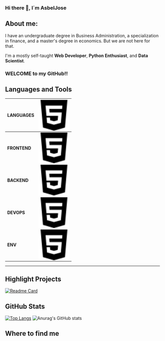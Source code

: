 ### Hi there 👋, I´m AsbelJose

## About me:
I have an undergraduate degree in Business Administration, a specialization in finance, and a master's degree in economics. But we are not here for that.

I'm a mostly self-taught **Web Developer**, **Python Enthusiast**, and **Data Scientist**.

### **WELCOME to my GitHub!!**


## Languages and Tools
LANGUAGES|  <img align="left" width="100" height="100" src="https://raw.githubusercontent.com/AsbelJose/AsbelJose/main/icons/frontend/html5.svg">       |
---------|---------|
**FRONTEND** | <img align="left" width="100" height="100" src="https://raw.githubusercontent.com/AsbelJose/AsbelJose/main/icons/frontend/html5.svg">        |
**BACKEND**  |  <img align="left" width="100" height="100" src="https://raw.githubusercontent.com/AsbelJose/AsbelJose/main/icons/frontend/html5.svg">      |
**DEVOPS**   |  <img align="left" width="100" height="100" src="https://raw.githubusercontent.com/AsbelJose/AsbelJose/main/icons/frontend/html5.svg">       |
**ENV**      |   <img align="left" width="100" height="100" src="https://raw.githubusercontent.com/AsbelJose/AsbelJose/main/icons/frontend/html5.svg">      |
---------



## Highlight Projects
[![Readme Card](https://github-readme-stats.vercel.app/api/pin/?username=AsbelJose&repo=marte)](https://github.com/AsbelJose/marte)



<!--
<a href="https://github.com/anuraghazra/github-readme-stats">
  <img align="center" src="https://github-readme-stats.vercel.app/api/pin/?username=anuraghazra&repo=github-readme-stats" />
</a>
<a href="https://github.com/anuraghazra/convoychat">
  <img align="center" src="https://github-readme-stats.vercel.app/api/pin/?username=anuraghazra&repo=convoychat" />
</a>
-->


<!--## My latest post-->
## GitHub Stats
[![Top Langs](https://github-readme-stats.vercel.app/api/top-langs/?username=anuraghazra&layout=compact&)](https://github.com/anuraghazra/github-readme-stats)
![Anurag's GitHub stats](https://github-readme-stats.vercel.app/api?username=AsbelJose&count_private=true&show_icons=true)






## Where to find me

<!-- completar con estos github page:
por organizacion:
https://github.com/zumrudu-anka/zumrudu-anka#readme
iconos de lenguaje y tecnologia:
https://github.com/MacroPower/MacroPower
https://github.com/cheesits456/cheesits456
https://github.com/rishavanand/rishavanand
recursos de iconos:
https://argob.github.io/iconos/
https://simpleicons.org/?q=css
descripcion del perfil:
https://github.com/lucasvazq
manda hacer un dibujo asi sobre ti:
https://github.com/sriharikapu/sriharikapu
https://github.com/arturssmirnovs/arturssmirnovs
puedes hacer un logo tuyo asi:
https://github.com/vaaski/vaaski

leer de tool para abajo
https://github.com/abhisheknaiidu/awesome-github-profile-readme#github-actions-

-->


<!--
**AsbelJose/AsbelJose** is a ✨ _special_ ✨ repository because its `README.md` (this file) appears on your GitHub profile.

Here are some ideas to get you started:

- 🔭 I’m currently working on ...
- 🌱 I’m currently learning ...
- 👯 I’m looking to collaborate on ...
- 🤔 I’m looking for help with ...
- 💬 Ask me about ...
- 📫 How to reach me: ...
- 😄 Pronouns: ...
- ⚡ Fun fact: ...
-->
